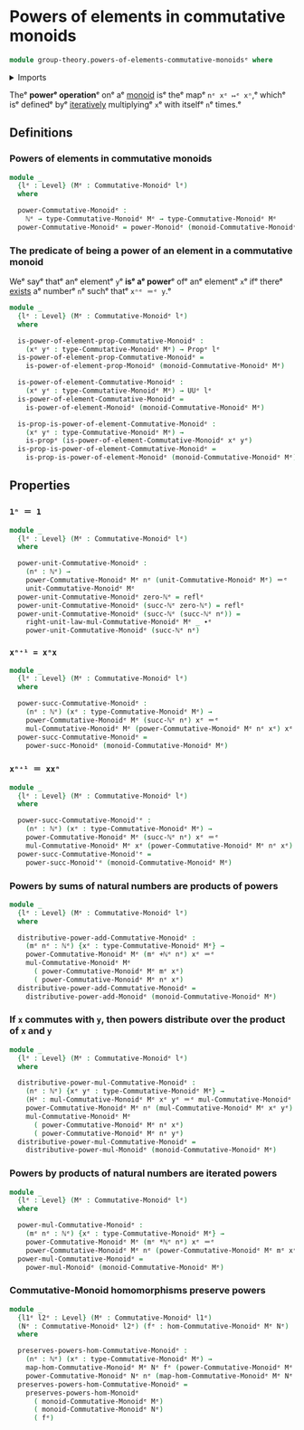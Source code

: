 # Powers of elements in commutative monoids

```agda
module group-theory.powers-of-elements-commutative-monoidsᵉ where
```

<details><summary>Imports</summary>

```agda
open import elementary-number-theory.addition-natural-numbersᵉ
open import elementary-number-theory.multiplication-natural-numbersᵉ
open import elementary-number-theory.natural-numbersᵉ

open import foundation.identity-typesᵉ
open import foundation.propositionsᵉ
open import foundation.universe-levelsᵉ

open import group-theory.commutative-monoidsᵉ
open import group-theory.homomorphisms-commutative-monoidsᵉ
open import group-theory.powers-of-elements-monoidsᵉ
```

</details>

Theᵉ **powerᵉ operation**ᵉ onᵉ aᵉ [monoid](group-theory.monoids.mdᵉ) isᵉ theᵉ mapᵉ
`nᵉ xᵉ ↦ᵉ xⁿ`,ᵉ whichᵉ isᵉ definedᵉ byᵉ [iteratively](foundation.iterating-functions.mdᵉ)
multiplyingᵉ `x`ᵉ with itselfᵉ `n`ᵉ times.ᵉ

## Definitions

### Powers of elements in commutative monoids

```agda
module _
  {lᵉ : Level} (Mᵉ : Commutative-Monoidᵉ lᵉ)
  where

  power-Commutative-Monoidᵉ :
    ℕᵉ → type-Commutative-Monoidᵉ Mᵉ → type-Commutative-Monoidᵉ Mᵉ
  power-Commutative-Monoidᵉ = power-Monoidᵉ (monoid-Commutative-Monoidᵉ Mᵉ)
```

### The predicate of being a power of an element in a commutative monoid

Weᵉ sayᵉ thatᵉ anᵉ elementᵉ `y`ᵉ **isᵉ aᵉ power**ᵉ ofᵉ anᵉ elementᵉ `x`ᵉ ifᵉ thereᵉ
[exists](foundation.existential-quantification.mdᵉ) aᵉ numberᵉ `n`ᵉ suchᵉ thatᵉ
`xⁿᵉ ＝ᵉ y`.ᵉ

```agda
module _
  {lᵉ : Level} (Mᵉ : Commutative-Monoidᵉ lᵉ)
  where

  is-power-of-element-prop-Commutative-Monoidᵉ :
    (xᵉ yᵉ : type-Commutative-Monoidᵉ Mᵉ) → Propᵉ lᵉ
  is-power-of-element-prop-Commutative-Monoidᵉ =
    is-power-of-element-prop-Monoidᵉ (monoid-Commutative-Monoidᵉ Mᵉ)

  is-power-of-element-Commutative-Monoidᵉ :
    (xᵉ yᵉ : type-Commutative-Monoidᵉ Mᵉ) → UUᵉ lᵉ
  is-power-of-element-Commutative-Monoidᵉ =
    is-power-of-element-Monoidᵉ (monoid-Commutative-Monoidᵉ Mᵉ)

  is-prop-is-power-of-element-Commutative-Monoidᵉ :
    (xᵉ yᵉ : type-Commutative-Monoidᵉ Mᵉ) →
    is-propᵉ (is-power-of-element-Commutative-Monoidᵉ xᵉ yᵉ)
  is-prop-is-power-of-element-Commutative-Monoidᵉ =
    is-prop-is-power-of-element-Monoidᵉ (monoid-Commutative-Monoidᵉ Mᵉ)
```

## Properties

### `1ⁿ ＝ 1`

```agda
module _
  {lᵉ : Level} (Mᵉ : Commutative-Monoidᵉ lᵉ)
  where

  power-unit-Commutative-Monoidᵉ :
    (nᵉ : ℕᵉ) →
    power-Commutative-Monoidᵉ Mᵉ nᵉ (unit-Commutative-Monoidᵉ Mᵉ) ＝ᵉ
    unit-Commutative-Monoidᵉ Mᵉ
  power-unit-Commutative-Monoidᵉ zero-ℕᵉ = reflᵉ
  power-unit-Commutative-Monoidᵉ (succ-ℕᵉ zero-ℕᵉ) = reflᵉ
  power-unit-Commutative-Monoidᵉ (succ-ℕᵉ (succ-ℕᵉ nᵉ)) =
    right-unit-law-mul-Commutative-Monoidᵉ Mᵉ _ ∙ᵉ
    power-unit-Commutative-Monoidᵉ (succ-ℕᵉ nᵉ)
```

### `xⁿ⁺¹ = xⁿx`

```agda
module _
  {lᵉ : Level} (Mᵉ : Commutative-Monoidᵉ lᵉ)
  where

  power-succ-Commutative-Monoidᵉ :
    (nᵉ : ℕᵉ) (xᵉ : type-Commutative-Monoidᵉ Mᵉ) →
    power-Commutative-Monoidᵉ Mᵉ (succ-ℕᵉ nᵉ) xᵉ ＝ᵉ
    mul-Commutative-Monoidᵉ Mᵉ (power-Commutative-Monoidᵉ Mᵉ nᵉ xᵉ) xᵉ
  power-succ-Commutative-Monoidᵉ =
    power-succ-Monoidᵉ (monoid-Commutative-Monoidᵉ Mᵉ)
```

### `xⁿ⁺¹ ＝ xxⁿ`

```agda
module _
  {lᵉ : Level} (Mᵉ : Commutative-Monoidᵉ lᵉ)
  where

  power-succ-Commutative-Monoid'ᵉ :
    (nᵉ : ℕᵉ) (xᵉ : type-Commutative-Monoidᵉ Mᵉ) →
    power-Commutative-Monoidᵉ Mᵉ (succ-ℕᵉ nᵉ) xᵉ ＝ᵉ
    mul-Commutative-Monoidᵉ Mᵉ xᵉ (power-Commutative-Monoidᵉ Mᵉ nᵉ xᵉ)
  power-succ-Commutative-Monoid'ᵉ =
    power-succ-Monoid'ᵉ (monoid-Commutative-Monoidᵉ Mᵉ)
```

### Powers by sums of natural numbers are products of powers

```agda
module _
  {lᵉ : Level} (Mᵉ : Commutative-Monoidᵉ lᵉ)
  where

  distributive-power-add-Commutative-Monoidᵉ :
    (mᵉ nᵉ : ℕᵉ) {xᵉ : type-Commutative-Monoidᵉ Mᵉ} →
    power-Commutative-Monoidᵉ Mᵉ (mᵉ +ℕᵉ nᵉ) xᵉ ＝ᵉ
    mul-Commutative-Monoidᵉ Mᵉ
      ( power-Commutative-Monoidᵉ Mᵉ mᵉ xᵉ)
      ( power-Commutative-Monoidᵉ Mᵉ nᵉ xᵉ)
  distributive-power-add-Commutative-Monoidᵉ =
    distributive-power-add-Monoidᵉ (monoid-Commutative-Monoidᵉ Mᵉ)
```

### If `x` commutes with `y`, then powers distribute over the product of `x` and `y`

```agda
module _
  {lᵉ : Level} (Mᵉ : Commutative-Monoidᵉ lᵉ)
  where

  distributive-power-mul-Commutative-Monoidᵉ :
    (nᵉ : ℕᵉ) {xᵉ yᵉ : type-Commutative-Monoidᵉ Mᵉ} →
    (Hᵉ : mul-Commutative-Monoidᵉ Mᵉ xᵉ yᵉ ＝ᵉ mul-Commutative-Monoidᵉ Mᵉ yᵉ xᵉ) →
    power-Commutative-Monoidᵉ Mᵉ nᵉ (mul-Commutative-Monoidᵉ Mᵉ xᵉ yᵉ) ＝ᵉ
    mul-Commutative-Monoidᵉ Mᵉ
      ( power-Commutative-Monoidᵉ Mᵉ nᵉ xᵉ)
      ( power-Commutative-Monoidᵉ Mᵉ nᵉ yᵉ)
  distributive-power-mul-Commutative-Monoidᵉ =
    distributive-power-mul-Monoidᵉ (monoid-Commutative-Monoidᵉ Mᵉ)
```

### Powers by products of natural numbers are iterated powers

```agda
module _
  {lᵉ : Level} (Mᵉ : Commutative-Monoidᵉ lᵉ)
  where

  power-mul-Commutative-Monoidᵉ :
    (mᵉ nᵉ : ℕᵉ) {xᵉ : type-Commutative-Monoidᵉ Mᵉ} →
    power-Commutative-Monoidᵉ Mᵉ (mᵉ *ℕᵉ nᵉ) xᵉ ＝ᵉ
    power-Commutative-Monoidᵉ Mᵉ nᵉ (power-Commutative-Monoidᵉ Mᵉ mᵉ xᵉ)
  power-mul-Commutative-Monoidᵉ =
    power-mul-Monoidᵉ (monoid-Commutative-Monoidᵉ Mᵉ)
```

### Commutative-Monoid homomorphisms preserve powers

```agda
module _
  {l1ᵉ l2ᵉ : Level} (Mᵉ : Commutative-Monoidᵉ l1ᵉ)
  (Nᵉ : Commutative-Monoidᵉ l2ᵉ) (fᵉ : hom-Commutative-Monoidᵉ Mᵉ Nᵉ)
  where

  preserves-powers-hom-Commutative-Monoidᵉ :
    (nᵉ : ℕᵉ) (xᵉ : type-Commutative-Monoidᵉ Mᵉ) →
    map-hom-Commutative-Monoidᵉ Mᵉ Nᵉ fᵉ (power-Commutative-Monoidᵉ Mᵉ nᵉ xᵉ) ＝ᵉ
    power-Commutative-Monoidᵉ Nᵉ nᵉ (map-hom-Commutative-Monoidᵉ Mᵉ Nᵉ fᵉ xᵉ)
  preserves-powers-hom-Commutative-Monoidᵉ =
    preserves-powers-hom-Monoidᵉ
      ( monoid-Commutative-Monoidᵉ Mᵉ)
      ( monoid-Commutative-Monoidᵉ Nᵉ)
      ( fᵉ)
```